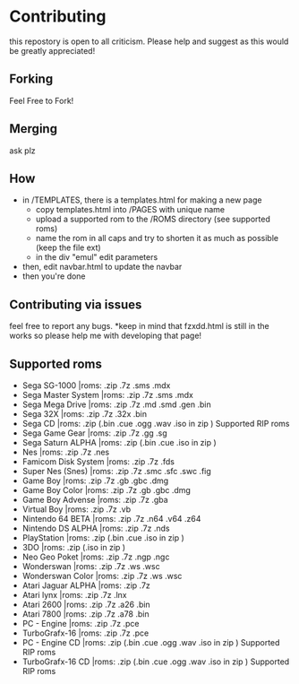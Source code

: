 # Contributing
this repostory is open to all criticism. Please help and suggest as this would be greatly appreciated!

## Forking
Feel Free to Fork!

## Merging
ask plz

## How
* in /TEMPLATES, there is a templates.html for making a new page
  * copy templates.html into /PAGES with unique name
  * upload a supported rom to the /ROMS directory (see supported roms)
  * name the rom in all caps and try to shorten it as much as possible (keep the file ext)
  * in the div "emul" edit parameters
* then, edit navbar.html to update the navbar
* then you're done


## Contributing via issues
feel free to report any bugs.
*keep in mind that fzxdd.html is still in the works so please help me with developing that page!

## Supported roms
* Sega SG-1000  |roms: .zip .7z .sms .mdx
* Sega Master System  |roms: .zip .7z .sms .mdx
* Sega Mega Drive  |roms: .zip .7z .md .smd .gen .bin
* Sega 32X  |roms: .zip .7z .32x .bin
* Sega CD  |roms: .zip (.bin .cue .ogg .wav .iso in zip ) Supported RIP roms
* Sega Game Gear  |roms: .zip .7z .gg .sg
* Sega Saturn ALPHA   |roms: .zip (.bin .cue .iso in zip )
* Nes |roms: .zip .7z .nes
* Famicom Disk System  |roms: .zip .7z .fds
* Super Nes (Snes)  |roms: .zip .7z .smc .sfc .swc .fig
* Game Boy  |roms: .zip .7z .gb .gbc .dmg
* Game Boy Color  |roms: .zip .7z .gb .gbc .dmg
* Game Boy Advense |roms: .zip .7z .gba
* Virtual Boy |roms: .zip .7z .vb
* Nintendo 64 BETA |roms: .zip .7z .n64 .v64 .z64
* Nintendo DS ALPHA |roms: .zip .7z .nds
* PlayStation |roms: .zip (.bin .cue .iso in zip )
* 3DO |roms: .zip (.iso in zip )
* Neo Geo Poket |roms: .zip .7z .ngp .ngc
* Wonderswan  |roms: .zip .7z .ws .wsc
* Wonderswan Color  |roms: .zip .7z .ws .wsc
* Atari Jaguar ALPHA |roms: .zip .7z
* Atari lynx  |roms: .zip .7z .lnx
* Atari 2600  |roms: .zip .7z .a26 .bin
* Atari 7800  |roms: .zip .7z .a78 .bin
* PC - Engine  |roms: .zip .7z .pce
* TurboGrafx-16 |roms: .zip .7z .pce
* PC - Engine CD  |roms: .zip (.bin .cue .ogg .wav .iso in zip ) Supported RIP roms
* TurboGrafx-16 CD |roms: .zip (.bin .cue .ogg .wav .iso in zip ) Supported RIP roms
